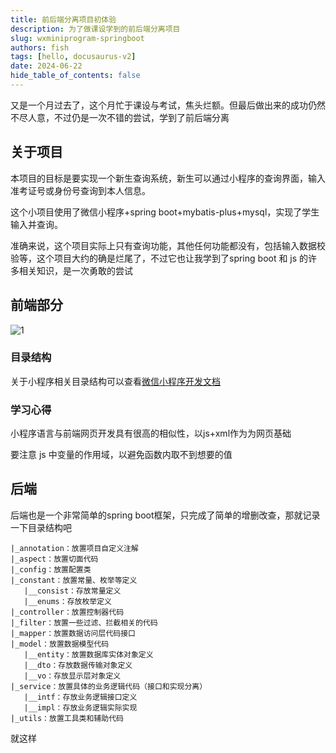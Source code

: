 ```yaml
---
title: 前后端分离项目初体验
description: 为了做课设学到的前后端分离项目
slug: wxminiprogram-springboot
authors: fish
tags: [hello, docusaurus-v2]
date: 2024-06-22
hide_table_of_contents: false
---
```


又是一个月过去了，这个月忙于课设与考试，焦头烂额。但最后做出来的成功仍然不尽人意，不过仍是一次不错的尝试，学到了前后端分离

<!-- truncate -->

## 关于项目

本项目的目标是要实现一个新生查询系统，新生可以通过小程序的查询界面，输入准考证号或身份号查询到本人信息。

这个小项目使用了微信小程序+spring boot+mybatis-plus+mysql，实现了学生输入并查询。

准确来说，这个项目实际上只有查询功能，其他任何功能都没有，包括输入数据校验等，这个项目大约的确是烂尾了，不过它也让我学到了spring boot 和 js 的许多相关知识，是一次勇敢的尝试

## 前端部分

![1](https://pic.imgdb.cn/item/6676d233d9c307b7e9f4d0e3.png)

### 目录结构

关于小程序相关目录结构可以查看[微信小程序开发文档](https://developers.weixin.qq.com/miniprogram/dev/framework/structure.html)

### 学习心得

小程序语言与前端网页开发具有很高的相似性，以js+xml作为为网页基础

要注意 js 中变量的作用域，以避免函数内取不到想要的值

## 后端

后端也是一个非常简单的spring boot框架，只完成了简单的增删改查，那就记录一下目录结构吧

```
|_annotation：放置项目自定义注解
|_aspect：放置切面代码
|_config：放置配置类
|_constant：放置常量、枚举等定义
   |__consist：存放常量定义
   |__enums：存放枚举定义
|_controller：放置控制器代码
|_filter：放置一些过滤、拦截相关的代码
|_mapper：放置数据访问层代码接口
|_model：放置数据模型代码
   |__entity：放置数据库实体对象定义
   |__dto：存放数据传输对象定义
   |__vo：存放显示层对象定义
|_service：放置具体的业务逻辑代码（接口和实现分离）
   |__intf：存放业务逻辑接口定义
   |__impl：存放业务逻辑实际实现
|_utils：放置工具类和辅助代码
```

就这样
